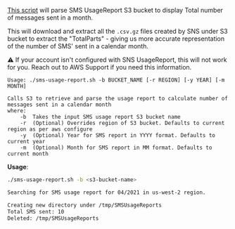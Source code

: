 [This script](sms-dashboard.sh) will parse SMS UsageReport S3 bucket to display Total number of messages sent in a month.

This will download and extract all the ```.csv.gz``` files created by SNS under S3 bucket to extract the "TotalParts" - giving us more accurate representation of the number of SMS' sent in a calendar month.

:warning: If your account isn't configured with SNS UsageReport, this will not work for you. Reach out to AWS Support if you need this information.

```
Usage: ./sms-usage-report.sh -b BUCKET_NAME [-r REGION] [-y YEAR] [-m MONTH]

Calls S3 to retrieve and parse the usage report to calculate number of messages sent in a calendar month
where:
    -b  Takes the input SMS usage report S3 bucket name
    -r  (Optional) Overrides region of S3 bucket. Defaults to current region as per aws configure
    -y  (Optional) Year for SMS report in YYYY format. Defaults to current year
    -m  (Optional) Month for SMS report in MM format. Defaults to current month
```


**Usage**:
```bash
./sms-usage-report.sh -b <s3-bucket-name>

Searching for SMS usage report for 04/2021 in us-west-2 region.

Creating new directory under /tmp/SMSUsageReports
Total SMS sent: 10
Deleted: /tmp/SMSUsageReports
```

